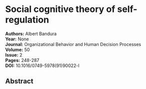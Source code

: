 # Social cognitive theory of self-regulation

**Authors:** Albert Bandura  
**Year:** None  
**Journal:** Organizational Behavior and Human Decision Processes  
**Volume:** 50  
**Issue:** 2  
**Pages:** 248-287  
**DOI:** 10.1016/0749-5978(91)90022-l  

## Abstract


